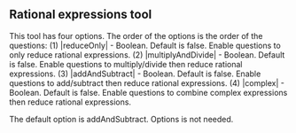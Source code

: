 ## Rational expressions tool

This tool has four options. The order of the options is the order of the questions:
(1) |reduceOnly| - Boolean. Default is false. Enable questions to only reduce rational expressions.
(2) |multiplyAndDivide| - Boolean. Default is false. Enable questions to multiply/divide then reduce rational expressions.
(3) |addAndSubtract| - Boolean. Default is false. Enable questions to add/subtract then reduce rational expressions.
(4) |complex| - Boolean. Default is false. Enable questions to combine complex expressions then reduce rational expressions.

The default option is addAndSubtract. Options is not needed.